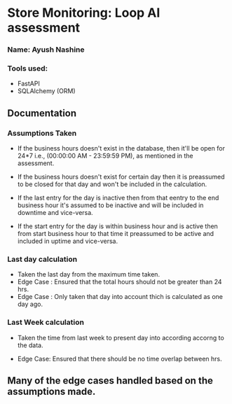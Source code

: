 # Store Monitoring: Loop AI assessment
### Name: Ayush Nashine
### Tools used:
- FastAPI
- SQLAlchemy (ORM)

## Documentation
### Assumptions Taken
- If the business hours doesn't exist in the database, then it'll be open for 24*7 i.e., (00:00:00 AM - 23:59:59 PM), as mentioned in the assessment.

- If the business hours doesn't exist for certain day then it is preassumed to be closed for that day and won't be included in the calculation.

- If the last entry for the day is inactive then from that eentry to the end business hour it's assumed to be inactive and will be included in downtime and vice-versa.

- If the start entry for the day is within business hour and is active then from start business hour to that time it preassumed to be active and included in uptime and vice-versa.

### Last day calculation
- Taken the last day from the maximum time taken.
- Edge Case : Ensured that the total hours should not be greater than 24 hrs.
- Edge Case : Only taken that day into account thich is calculated as one day ago.

### Last Week calculation
- Taken the time from last week to present day into according accorng to the data.

- Edge Case: Ensured that there should be no time overlap between hrs.


## Many of the edge cases handled based on the assumptions made.
